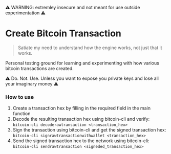 ⚠️  WARNING: extremley insecure and not meant for use outside experimentation ⚠️

# Create Bitcoin Transaction 
> Satiate my need to understand how the engine works, not just that it works.

Personal testing ground for learning and experimenting with how various bitcoin transactions are created.

⚠️  Do. Not. Use. Unless you want to expose you private keys and lose all your imaginary money ⚠️  

### How to use
1. Create a transaction hex by filling in the required field in the main function
2. Decode the resulting transaction hex using bitcoin-cli and verify: `bitcoin-cli decoderawtransaction <transaction_hex>`
3. Sign the transaction using bitcoin-cli and get the signed transaction hex: `bitcoin-cli signrawtransactionwithwallet <transaction_hex>`
4. Send the signed transaction hex to the network using bitcoin-cli: `bitcoin-cli sendrawtransaction <signeded_transaction_hex>`
